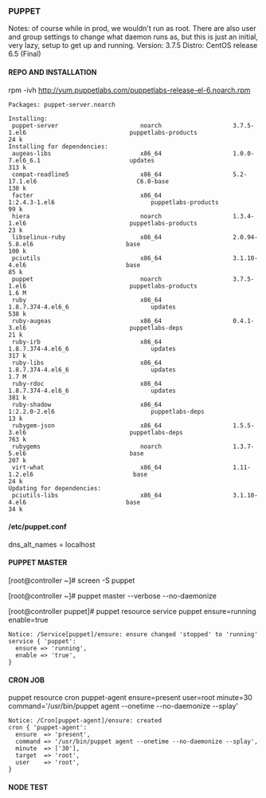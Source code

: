 ### PUPPET
Notes: of course while in prod, we wouldn't run as root. There are also user and group settings to change what daemon runs as, but this is just an initial, very lazy, setup to get up and running. 
Version: 3.7.5
Distro: CentOS release 6.5 (Final)
#### REPO AND INSTALLATION 

rpm -ivh http://yum.puppetlabs.com/puppetlabs-release-el-6.noarch.rpm

    Packages: puppet-server.noarch

    Installing:
     puppet-server                       noarch                    3.7.5-1.el6                             puppetlabs-products                     24 k
    Installing for dependencies:
     augeas-libs                         x86_64                    1.0.0-7.el6_6.1                         updates                                313 k
     compat-readline5                    x86_64                    5.2-17.1.el6                            C6.0-base                              130 k
     facter                              x86_64                    1:2.4.3-1.el6                           puppetlabs-products                     99 k
     hiera                               noarch                    1.3.4-1.el6                             puppetlabs-products                     23 k
     libselinux-ruby                     x86_64                    2.0.94-5.8.el6                          base                                   100 k
     pciutils                            x86_64                    3.1.10-4.el6                            base                                    85 k
     puppet                              noarch                    3.7.5-1.el6                             puppetlabs-products                    1.6 M
     ruby                                x86_64                    1.8.7.374-4.el6_6                       updates                                538 k
     ruby-augeas                         x86_64                    0.4.1-3.el6                             puppetlabs-deps                         21 k
     ruby-irb                            x86_64                    1.8.7.374-4.el6_6                       updates                                317 k
     ruby-libs                           x86_64                    1.8.7.374-4.el6_6                       updates                                1.7 M
     ruby-rdoc                           x86_64                    1.8.7.374-4.el6_6                       updates                                381 k
     ruby-shadow                         x86_64                    1:2.2.0-2.el6                           puppetlabs-deps                         13 k
     rubygem-json                        x86_64                    1.5.5-3.el6                             puppetlabs-deps                        763 k
     rubygems                            noarch                    1.3.7-5.el6                             base                                   207 k
     virt-what                           x86_64                    1.11-1.2.el6                            base                                    24 k
    Updating for dependencies:
     pciutils-libs                       x86_64                    3.1.10-4.el6                            base                                    34 k

#### /etc/puppet.conf 

dns_alt_names = localhost

#### PUPPET MASTER  

[root@controller ~]# screen -S puppet

[root@controller ~]# puppet master --verbose --no-daemonize

[root@controller puppet]# puppet resource service puppet ensure=running enable=true

    Notice: /Service[puppet]/ensure: ensure changed 'stopped' to 'running'
    service { 'puppet':
      ensure => 'running',
      enable => 'true',
    }

#### CRON JOB 

puppet resource cron puppet-agent ensure=present user=root minute=30 command='/usr/bin/puppet agent --onetime --no-daemonize --splay'

    Notice: /Cron[puppet-agent]/ensure: created
    cron { 'puppet-agent':
      ensure  => 'present',
      command => '/usr/bin/puppet agent --onetime --no-daemonize --splay',
      minute  => ['30'],
      target  => 'root',
      user    => 'root',
    }

#### NODE TEST
